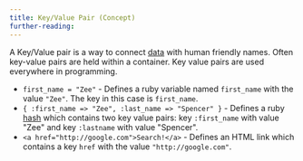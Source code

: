 ```yaml
---
title: Key/Value Pair (Concept)
further-reading:
---
```

A Key/Value pair is a way to connect [data](/data) with human friendly names. Often key-value pairs are held within a container. Key value pairs are used everywhere in programming.

* `first_name = "Zee"` - Defines a ruby variable named `first_name` with the value `"Zee"`. The key in this case is `first_name`.
* `{ :first_name => "Zee", :last_name => "Spencer" }` - Defines a ruby [hash](/hash-map-datatype) which contains two key value pairs: key `:first_name` with value "Zee"  and key `:lastname` with value "Spencer".
* `<a href="http://google.com">Search!</a>` - Defines an HTML link which contains a key `href` with the value `"http://google.com"`.
